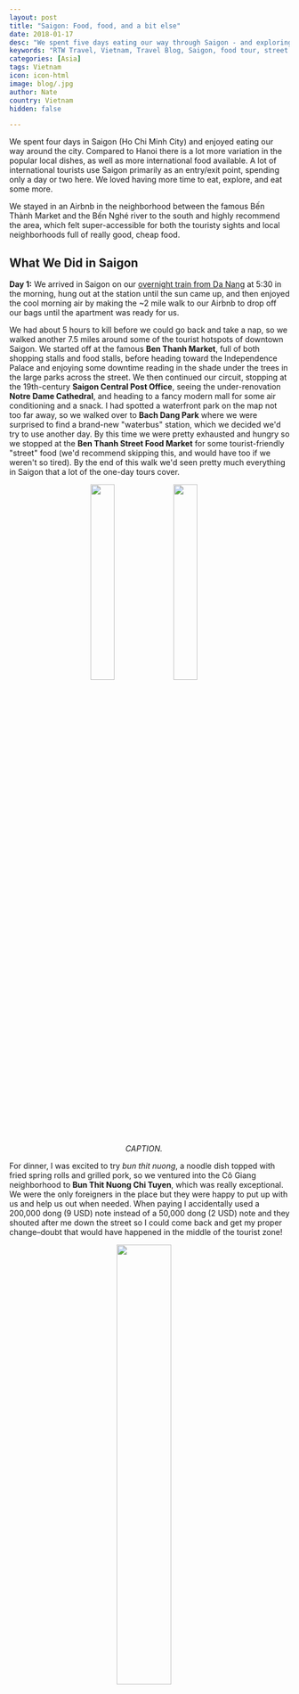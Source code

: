 ```yaml
---
layout: post
title: "Saigon: Food, food, and a bit else"
date: 2018-01-17
desc: "We spent five days eating our way through Saigon - and exploring a bit."
keywords: "RTW Travel, Vietnam, Travel Blog, Saigon, food tour, street food"
categories: [Asia]
tags: Vietnam
icon: icon-html
image: blog/.jpg
author: Nate
country: Vietnam
hidden: false

---
```


We spent four days in Saigon (Ho Chi Minh City) and enjoyed eating our way around the city. Compared to Hanoi there is a lot more variation in the popular local dishes, as well as more international food available. A lot of international tourists use Saigon primarily as an entry/exit point, spending only a day or two here. We loved having more time to eat, explore, and eat some more.

We stayed in an Airbnb in the neighborhood between the famous Bến Thành Market and the Bến Nghé river to the south and highly recommend the area, which felt super-accessible for both the touristy sights and local neighborhoods full of really good, cheap food.

## <i class="fa fa-check-square" aria-hidden="true" style="color:#2495C4;"></i> What We Did in Saigon

**Day 1:** We arrived in Saigon on our [overnight train from Da Nang](LINK) at 5:30 in the morning, hung out at the station until the sun came up, and then enjoyed the cool morning air by making the ~2 mile walk to our Airbnb to drop off our bags until the apartment was ready for us. 

We had about 5 hours to kill before we could go back and take a nap, so we walked another 7.5 miles around some of the tourist hotspots of downtown Saigon. We started off at the famous **Ben Thanh Market**, full of both shopping stalls and food stalls, before heading toward the Independence Palace and enjoying some downtime reading in the shade under the trees in the large parks across the street. We then continued our circuit, stopping at the 19th-century **Saigon Central Post Office**, seeing the under-renovation **Notre Dame Cathedral**, and heading to a fancy modern mall for some air conditioning and a snack. I had spotted a waterfront park on the map not too far away, so we walked over to **Bach Dang Park** where we were surprised to find a brand-new "waterbus" station, which we decided we'd try to use another day. By this time we were pretty exhausted and hungry so we stopped at the **Ben Thanh Street Food Market** for some tourist-friendly "street" food (we'd recommend skipping this, and would have too if we weren't so tired). By the end of this walk we'd seen pretty much everything in Saigon that a lot of the one-day tours cover.

<div style="text-align: center; max-width: calc(100% - 20px);"><a href="/static/assets/img/blog/SaigonPostOffice.jpg" target="_blank"><img src="/static/assets/img/blog/SaigonPostOffice.jpg" width="30%"></a> <a href="/static/assets/img/blog/SaigonStreetFoodFakeMarket.jpg" target="_blank"><img src="/static/assets/img/blog/SaigonStreetFoodFakeMarket.jpg" width="30%"></a><p><i>CAPTION.</i></p></div><p></p>

For dinner, I was excited to try _bun thit nuong_, a noodle dish topped with fried spring rolls and grilled pork, so we ventured into the Cô Giang neighborhood to **Bun Thit Nuong Chi Tuyen**, which was really exceptional. We were the only foreigners in the place but they were happy to put up with us and help us out when needed. When paying I accidentally used a 200,000 dong (9 USD) note instead of a 50,000 dong (2 USD) note and they shouted after me down the street so I could come back and get my proper change–doubt that would have happened in the middle of the tourist zone!

<div style="text-align: center; max-width: calc(100% - 20px);"><a href="/static/assets/img/blog/SaigonBunThitNuong.jpg" target="_blank"><img src="/static/assets/img/blog/SaigonBunThitNuong.jpg" width="45%"></a><p><i>CAPTION.</i></p></div><p></p>

**Day 2:** In the morning, we headed to the **War Remnants Museum**, which focuses on the ongoing effects of the Vietnam war. Our route there took us through **Tao Dan Park**, which we highly recommend stopping by during a weekend. It was full of locals, including more than a couple dance groups perfecting their routines, and is a really nice escape from the bustle of the surrounding city. At the museum itself, we spent the rest of the morning going through the three floors of exhibits. The most impactful for us was the showcase of photos taken by new photographers from both sides who were killed in the war itself. It is a bit odd that they have matched exhibits about the crushing cost of war with glitzy showcasing of the weapons used to inflict that same damage, but definitely worth a visit. 

After the museum we lucked into stumbling across "The Journey of Taste" International Food Festival in **Le Van Tam Park**. Full of stalls with street food specialities from around Southeast Asia it was fun to walk through the aisles and point at some items we thought we wanted to try. It was an event aimed fully at locals, so pointing and google translate got us by. We ended up having a wonderfully-refreshing passionfruit juice, a spongecake-like _Bánh Bò Thốt Nốt_ bun, and a freshly-deep-fried baby octopus, all for a little over 5 USD. We then went to **Bánh xèo Đinh Công Tráng**, our intended lunch destination, and had a thoroughly-disappointing _Bánh xèo_ pancake that paled in comparison to [the ones we made it Hoi An](LINK).

<div style="text-align: center; max-width: calc(100% - 20px);"><a href="/static/assets/img/blog/SaigonFairWalk.jpg" target="_blank"><img src="/static/assets/img/blog/SaigonFairWalk.jpg" width="25.4%"></a> <a href="/static/assets/img/blog/SaigonCakeBun.jpg" target="_blank"><img src="/static/assets/img/blog/SaigonCakeBun.jpg" width="25.4%"></a> <a href="/static/assets/img/blog/SaigonStallOptions.jpg" target="_blank"><img src="/static/assets/img/blog/SaigonStallOptions.jpg" width="25.4%"></a><p><i>CAPTION.</i></p></div><p></p>

In the evening, we enjoyed our one pre-scheduled activity for Saigon: a food tour around the city on the back of professionally-driven motorbikes. We were a bit nervous about riding on them, since traffic is so insane and lawless, but it ended up feeling pretty comfortable after a couple of minutes. 

<div style="text-align: center; max-width: calc(100% - 20px);"><a href="/static/assets/img/blog/SaigonUsBikes.jpg" target="_blank"><img src="/static/assets/img/blog/SaigonUsBikes.jpg" width="24.5%"></a> <a href="/static/assets/img/blog/SaigonQuailTable.jpg" target="_blank"><img src="/static/assets/img/blog/SaigonQuailTable.jpg" width="43.5%"></a> <a href="/static/assets/img/blog/SaigonBikeGroup.jpg" target="_blank"><img src="/static/assets/img/blog/SaigonBikeGroup.jpg" width="24.5%"></a><p><i>CAPTION.</i></p></div><p></p>

On [our tour with **Back of the Bike Tours**](http://backofthebiketours.com/), we had:

- **Papaya Salad**: Shredded green papaya with marinated beef liver jerky, herbs, and a "secret" sauce. Really incredible, and probably my biggest regret of our visit is that we didn't make it back a second time.
- **Cút Chiên Bơ**: Whole quail, roasted and buttered, and ready to be pulled apart with your fingers and dipped into an addictive salty and sweet sauce. We skipped eating the heads, which our guide demonstrated for us (remove the beak, then chew!).
- **Bánh Canh Ghẹ**: Noodle soup served with a whole crab on top, which you pick the meat out of and eat separate from the soup. 
- **Bánh Xèo**: A pan-fried crispy rice pancake you wrap with rice paper and eat almost like a soft taco.
- **Hot vit lon**: Common as a cheap, nutritious snack, we worked up the nerve to taste this hot boiled fertilized duck egg and only somewhat regretted it.
- **Mixed local fruit**: Soursop, green guava, jackfruit, dragon fruit, watermelon, and a couple we had never heard of and can't remember the names of.
- **Sticky rice and ice creams**: Three different flavors of sticky rice paired with ice cream or frozen yogurt. Weirdest were the whole hibiscus flowers that were a bit overwhelming.

<div style="text-align: center; max-width: calc(100% - 20px);"><a href="/static/assets/img/blog/SaigonCrabSoup.jpg" target="_blank"><img src="/static/assets/img/blog/SaigonCrabSoup.jpg" width="24.5%"></a> <a href="/static/assets/img/blog/SaigonBahnXeo.jpg" target="_blank"><img src="/static/assets/img/blog/SaigonBahnXeo.jpg" width="43.5%"></a> <a href="/static/assets/img/blog/SaigonDuckEgg.jpg" target="_blank"><img src="/static/assets/img/blog/SaigonDuckEgg.jpg" width="24.5%"></a><p><i>CAPTION.</i></p></div><p></p>

**Day 3:** After happening to come across [the brand-new **Waterbus** system](https://www.saigonwaterbus.vn/) (which opened just two months ago) on our first day, and finding out tickets were just 3 USD total roundtrip for both of us we knew we had to try it. After a bit of research online, I figured we could take the Waterbus up to the western tip of **Thanh Da Island**, spend ~2 hours walking the 2.2 miles that is the full width of the island, have lunch along the way, and come back on a waterbus from the eastern tip of the island. It turned out to be a pretty good plan, except the east/west road we'd be walking on the whole time turned out to be a bit busier and more industrial that I had imagined. And the lunch place I'd picked turned out to no longer exist, so we ended up at the overpriced **Moon River**, which we wouldn't return to. So it wasn't quite the relaxing island escape from the city we wanted, but it was still a nice change of scenery and pretty far off the beaten path. If I were to do it again, I'd take the Waterbus all the way to the east end of the island and walk a short loop, since things are much busier and prettier at that end. 

<div style="text-align: center; max-width: calc(100% - 20px);"><a href="/static/assets/img/blog/SaigonWaterbus.jpg" target="_blank"><img src="/static/assets/img/blog/SaigonWaterbus.jpg" width="45%"></a> <a href="/static/assets/img/blog/SaigonTowersWaterBW.jpg" target="_blank"><img src="/static/assets/img/blog/SaigonTowersWaterBW.jpg" width="45%"></a><p><i>CAPTION.</i></p></div><p></p>

_Note_: On Sundays, the "tourist villages" in that section apparently have a huge buffet that draws in hordes and hordes of people. We avoided it completely, as that didn't sound like fun to us.

At the eastern end of the island, before we could get back on the Waterbus, we enjoyed figuring out the local ferry system that exists in place of a bridge across that section of the river. It runs continuously back and forth across the quarter-mile gap, with a departure from each side about every 10 minutes. 2000 dong (8 US cents) per person.

<div style="text-align: center; max-width: calc(100% - 20px);"><a href="/static/assets/img/blog/SaigonFerryWaiting.jpg" target="_blank"><img src="/static/assets/img/blog/SaigonFerryWaiting.jpg" width="45%"></a> <a href="/static/assets/img/blog/SaigonFerryFerry.jpg" target="_blank"><img src="/static/assets/img/blog/SaigonFerryFerry.jpg" width="25.4%"></a><p><i>CAPTION.</i></p></div><p></p>

For dinner, we picked up _banh mi_ from **Huynh Hoa**, which is supposedly the best in Saigon. It was certainly a lot more filling than any of the others we've had in Vietnam, and the paté was stellar, but overall it wasn't as good as the ones we were scarfing down at Bánh mì Phượng in Hoi An.

**Day 4:** Our last full day in Vietnam, we treated ourselves to breakfast at **Secret House**, as the _cơm tấm_ stall I had been eager to try scared us off by being completely empty. After spending some time preparing for Cambodia, we had lunch at **Quan Ngon** where I finally did get to try _cơm tấm_ (broken rice with various kinds of pork on top), which was pretty good but not in the same class as my two favorites so far: _bún chả_ in Hanoi and _bun thit nuong_ in Saigon.

<div style="text-align: center; max-width: calc(100% - 20px);"><a href="/static/assets/img/blog/SaigonComTam.jpg" target="_blank"><img src="/static/assets/img/blog/SaigonComTam.jpg" width="45%"></a><p><i>CAPTION.</i></p></div><p></p>

We then visited the **Independence Palace** again, buying our 2 USD tickets this time and exploring the grounds and interior of the re-constructed building. Since the capital is now in Hanoi, the building is unused by the government and set up solely as a tourist attraction. It was interesting to get to see the design, and to visit the underground bunkers where the President would reside during bombings in the Vietnam war. 

<div style="text-align: center; max-width: calc(100% - 20px);"><a href="/static/assets/img/blog/SaigonWindowsReflections.jpg" target="_blank"><img src="/static/assets/img/blog/SaigonWindowsReflections.jpg" width="24.5%"></a> <a href="/static/assets/img/blog/SaigonNorthLawn.jpg" target="_blank"><img src="/static/assets/img/blog/SaigonNorthLawn.jpg" width="43.5%"></a> <a href="/static/assets/img/blog/SaigonRooftopHelo.jpg" target="_blank"><img src="/static/assets/img/blog/SaigonRooftopHelo.jpg" width="24.5%"></a><p><i>CAPTION.</i></p></div><p></p>

In the evening, we were lucky enough to be able to catch up with an old friend of mine from DC who is currently working in Saigon. We shared our final _bún chả_ of our time in Vietnam and she introduced us to an _amazing_ milk foam tea that some young entrepreneurs recently introduced to Saigon. It was a great capstone to our visit and was just great to be able to catch up.

**Day 5:** Not much of a day at all - we got up on the early side, packed up, and walked to catch our bus to Phnom Penh, Cambodia.

## <i class="fa fa-check-square" aria-hidden="true" style="color:#2495C4;"></i> How We Did with Our Budget

For our time in Vietnam, we had  budgeted as much as $45 dollars a night for accommodations. We ended up spending $43 per night in Saigon for a nice Airbnb in what turned out to be a perfectly-located neighborhood. Our food tour guides were surprised at the location when they picked us up and impressed we had found a spot in such a good "locals" neighborhood. Unlike all of the hotels and guest houses we've been staying in elsewhere in Asia, we were on our own for breakfast but when there is 1.50 USD phở on every block it's really not too difficult to survive.

We had also budgeted 8 USD per day per person for food and 15 USD per day per person for entertainment. Out of that planned 46 USD per day, we ended up spending 65 USD per day on average, including our food tour ($134 total) and the onward bus tickets to Phnom Penh, Cambodia ($22 total). While this was over-budget for Saigon, we ended up 41 USD (~2%) _under_ budget for our time in Vietnam overall. 

<div style="text-align: center; max-width: calc(100% - 20px);"><a href="/static/assets/img/blog/SaigonDandelionLights.jpg" target="_blank"><img src="/static/assets/img/blog/SaigonDandelionLights.jpg" width="45%"></a><p><i>CAPTION.</i></p></div><p></p>
